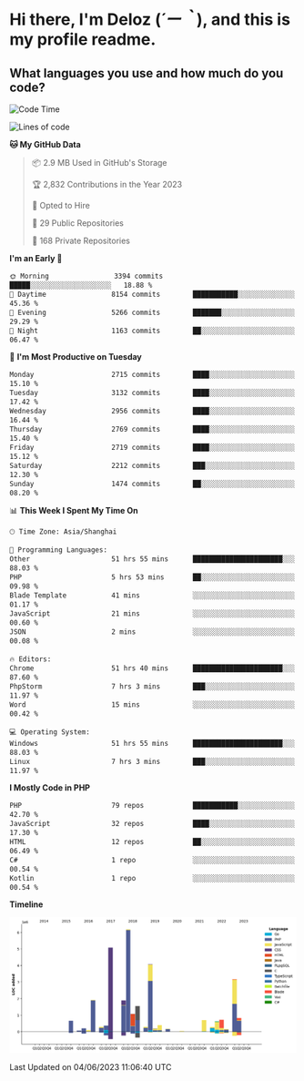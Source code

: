 # **Hi there, I'm Deloz (*´ー｀*), and this is my profile readme.**

## **What languages you use and how much do you code?**

<!--START_SECTION:waka-->
![Code Time](http://img.shields.io/badge/Code%20Time-1%2C610%20hrs%2042%20mins-blue)

![Lines of code](https://img.shields.io/badge/From%20Hello%20World%20I%27ve%20Written-30.9%20million%20lines%20of%20code-blue)

**🐱 My GitHub Data** 

> 📦 2.9 MB Used in GitHub's Storage 
 > 
> 🏆 2,832 Contributions in the Year 2023
 > 
> 💼 Opted to Hire
 > 
> 📜 29 Public Repositories 
 > 
> 🔑 168 Private Repositories 
 > 
**I'm an Early 🐤** 

```text
🌞 Morning                3394 commits        █████░░░░░░░░░░░░░░░░░░░░   18.88 % 
🌆 Daytime                8154 commits        ███████████░░░░░░░░░░░░░░   45.36 % 
🌃 Evening                5266 commits        ███████░░░░░░░░░░░░░░░░░░   29.29 % 
🌙 Night                  1163 commits        ██░░░░░░░░░░░░░░░░░░░░░░░   06.47 % 
```
📅 **I'm Most Productive on Tuesday** 

```text
Monday                   2715 commits        ████░░░░░░░░░░░░░░░░░░░░░   15.10 % 
Tuesday                  3132 commits        ████░░░░░░░░░░░░░░░░░░░░░   17.42 % 
Wednesday                2956 commits        ████░░░░░░░░░░░░░░░░░░░░░   16.44 % 
Thursday                 2769 commits        ████░░░░░░░░░░░░░░░░░░░░░   15.40 % 
Friday                   2719 commits        ████░░░░░░░░░░░░░░░░░░░░░   15.12 % 
Saturday                 2212 commits        ███░░░░░░░░░░░░░░░░░░░░░░   12.30 % 
Sunday                   1474 commits        ██░░░░░░░░░░░░░░░░░░░░░░░   08.20 % 
```


📊 **This Week I Spent My Time On** 

```text
🕑︎ Time Zone: Asia/Shanghai

💬 Programming Languages: 
Other                    51 hrs 55 mins      ██████████████████████░░░   88.03 % 
PHP                      5 hrs 53 mins       ██░░░░░░░░░░░░░░░░░░░░░░░   09.98 % 
Blade Template           41 mins             ░░░░░░░░░░░░░░░░░░░░░░░░░   01.17 % 
JavaScript               21 mins             ░░░░░░░░░░░░░░░░░░░░░░░░░   00.60 % 
JSON                     2 mins              ░░░░░░░░░░░░░░░░░░░░░░░░░   00.08 % 

🔥 Editors: 
Chrome                   51 hrs 40 mins      ██████████████████████░░░   87.60 % 
PhpStorm                 7 hrs 3 mins        ███░░░░░░░░░░░░░░░░░░░░░░   11.97 % 
Word                     15 mins             ░░░░░░░░░░░░░░░░░░░░░░░░░   00.42 % 

💻 Operating System: 
Windows                  51 hrs 55 mins      ██████████████████████░░░   88.03 % 
Linux                    7 hrs 3 mins        ███░░░░░░░░░░░░░░░░░░░░░░   11.97 % 
```

**I Mostly Code in PHP** 

```text
PHP                      79 repos            ███████████░░░░░░░░░░░░░░   42.70 % 
JavaScript               32 repos            ████░░░░░░░░░░░░░░░░░░░░░   17.30 % 
HTML                     12 repos            ██░░░░░░░░░░░░░░░░░░░░░░░   06.49 % 
C#                       1 repo              ░░░░░░░░░░░░░░░░░░░░░░░░░   00.54 % 
Kotlin                   1 repo              ░░░░░░░░░░░░░░░░░░░░░░░░░   00.54 % 
```



**Timeline**

![Lines of Code chart](https://raw.githubusercontent.com/deloz/deloz/main/assets/bar_graph.png)


 Last Updated on 04/06/2023 11:06:40 UTC
<!--END_SECTION:waka-->
